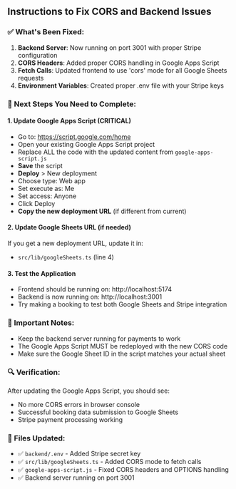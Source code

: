 ## Instructions to Fix CORS and Backend Issues

### ✅ What's Been Fixed:

1. **Backend Server**: Now running on port 3001 with proper Stripe configuration
2. **CORS Headers**: Added proper CORS handling in Google Apps Script
3. **Fetch Calls**: Updated frontend to use 'cors' mode for all Google Sheets requests
4. **Environment Variables**: Created proper .env file with your Stripe keys

### 🔧 Next Steps You Need to Complete:

#### 1. Update Google Apps Script (CRITICAL)
- Go to: https://script.google.com/home
- Open your existing Google Apps Script project
- Replace ALL the code with the updated content from `google-apps-script.js`
- **Save** the script
- **Deploy** > New deployment
- Choose type: Web app
- Set execute as: Me
- Set access: Anyone
- Click Deploy
- **Copy the new deployment URL** (if different from current)

#### 2. Update Google Sheets URL (if needed)
If you get a new deployment URL, update it in:
- `src/lib/googleSheets.ts` (line 4)

#### 3. Test the Application
- Frontend should be running on: http://localhost:5174
- Backend is now running on: http://localhost:3001
- Try making a booking to test both Google Sheets and Stripe integration

### 🚨 Important Notes:
- Keep the backend server running for payments to work
- The Google Apps Script MUST be redeployed with the new CORS code
- Make sure the Google Sheet ID in the script matches your actual sheet

### 🔍 Verification:
After updating the Google Apps Script, you should see:
- No more CORS errors in browser console
- Successful booking data submission to Google Sheets
- Stripe payment processing working

### 📁 Files Updated:
- ✅ `backend/.env` - Added Stripe secret key
- ✅ `src/lib/googleSheets.ts` - Added CORS mode to fetch calls
- ✅ `google-apps-script.js` - Fixed CORS headers and OPTIONS handling
- ✅ Backend server running on port 3001
